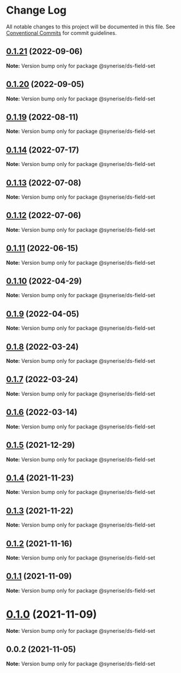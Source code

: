 # Change Log

All notable changes to this project will be documented in this file.
See [Conventional Commits](https://conventionalcommits.org) for commit guidelines.

## [0.1.21](https://github.com/Synerise/synerise-design/compare/@synerise/ds-field-set@0.1.20...@synerise/ds-field-set@0.1.21) (2022-09-06)

**Note:** Version bump only for package @synerise/ds-field-set





## [0.1.20](https://github.com/Synerise/synerise-design/compare/@synerise/ds-field-set@0.1.19...@synerise/ds-field-set@0.1.20) (2022-09-05)

**Note:** Version bump only for package @synerise/ds-field-set





## [0.1.19](https://github.com/Synerise/synerise-design/compare/@synerise/ds-field-set@0.1.14...@synerise/ds-field-set@0.1.19) (2022-08-11)

**Note:** Version bump only for package @synerise/ds-field-set





## [0.1.14](https://github.com/Synerise/synerise-design/compare/@synerise/ds-field-set@0.1.13...@synerise/ds-field-set@0.1.14) (2022-07-17)

**Note:** Version bump only for package @synerise/ds-field-set





## [0.1.13](https://github.com/Synerise/synerise-design/compare/@synerise/ds-field-set@0.1.12...@synerise/ds-field-set@0.1.13) (2022-07-08)

**Note:** Version bump only for package @synerise/ds-field-set





## [0.1.12](https://github.com/Synerise/synerise-design/compare/@synerise/ds-field-set@0.1.11...@synerise/ds-field-set@0.1.12) (2022-07-06)

**Note:** Version bump only for package @synerise/ds-field-set





## [0.1.11](https://github.com/Synerise/synerise-design/compare/@synerise/ds-field-set@0.1.10...@synerise/ds-field-set@0.1.11) (2022-06-15)

**Note:** Version bump only for package @synerise/ds-field-set





## [0.1.10](https://github.com/Synerise/synerise-design/compare/@synerise/ds-field-set@0.1.9...@synerise/ds-field-set@0.1.10) (2022-04-29)

**Note:** Version bump only for package @synerise/ds-field-set





## [0.1.9](https://github.com/Synerise/synerise-design/compare/@synerise/ds-field-set@0.1.8...@synerise/ds-field-set@0.1.9) (2022-04-05)

**Note:** Version bump only for package @synerise/ds-field-set





## [0.1.8](https://github.com/Synerise/synerise-design/compare/@synerise/ds-field-set@0.1.7...@synerise/ds-field-set@0.1.8) (2022-03-24)

**Note:** Version bump only for package @synerise/ds-field-set





## [0.1.7](https://github.com/Synerise/synerise-design/compare/@synerise/ds-field-set@0.1.6...@synerise/ds-field-set@0.1.7) (2022-03-24)

**Note:** Version bump only for package @synerise/ds-field-set





## [0.1.6](https://github.com/Synerise/synerise-design/compare/@synerise/ds-field-set@0.1.5...@synerise/ds-field-set@0.1.6) (2022-03-14)

**Note:** Version bump only for package @synerise/ds-field-set





## [0.1.5](https://github.com/Synerise/synerise-design/compare/@synerise/ds-field-set@0.1.4...@synerise/ds-field-set@0.1.5) (2021-12-29)

**Note:** Version bump only for package @synerise/ds-field-set





## [0.1.4](https://github.com/Synerise/synerise-design/compare/@synerise/ds-field-set@0.1.3...@synerise/ds-field-set@0.1.4) (2021-11-23)

**Note:** Version bump only for package @synerise/ds-field-set





## [0.1.3](https://github.com/Synerise/synerise-design/compare/@synerise/ds-field-set@0.1.2...@synerise/ds-field-set@0.1.3) (2021-11-22)

**Note:** Version bump only for package @synerise/ds-field-set





## [0.1.2](https://github.com/Synerise/synerise-design/compare/@synerise/ds-field-set@0.1.1...@synerise/ds-field-set@0.1.2) (2021-11-16)

**Note:** Version bump only for package @synerise/ds-field-set





## [0.1.1](https://github.com/Synerise/synerise-design/compare/@synerise/ds-field-set@0.0.2...@synerise/ds-field-set@0.1.1) (2021-11-09)

**Note:** Version bump only for package @synerise/ds-field-set





# [0.1.0](https://github.com/Synerise/synerise-design/compare/@synerise/ds-field-set@0.0.2...@synerise/ds-field-set@0.1.0) (2021-11-09)

**Note:** Version bump only for package @synerise/ds-field-set





## 0.0.2 (2021-11-05)

**Note:** Version bump only for package @synerise/ds-field-set
